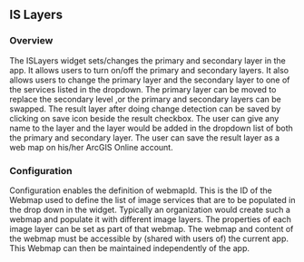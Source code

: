 ## IS Layers ##
### Overview ###
The ISLayers widget sets/changes the primary and secondary layer in the app. It allows users to turn on/off the primary and secondary layers. It also allows users to change the primary layer and the secondary layer to one of the services listed in the dropdown. The primary layer can be moved to replace the secondary level ,or the primary and secondary layers can be swapped. The result layer after doing change detection can be saved by clicking on save icon beside the result checkbox. The user can give any name to the layer and the layer would be added in the dropdown list of both the primary and secondary layer. The user can save the result layer as a web map on his/her ArcGIS Online account.


### Configuration ###
Configuration enables the definition of webmapId. This is the ID of the Webmap used to define the list of image services that are to be populated in the drop down in the widget. Typically an organization would create such a webmap and populate it with different image layers. The properties of each image layer can be set as part of that webmap. The webmap and content of the webmap must be accessible by (shared with users of) the current app. This Webmap can then be maintained independently of the app. 
